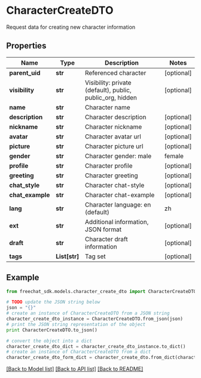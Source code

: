 # CharacterCreateDTO

Request data for creating new character information

## Properties

Name | Type | Description | Notes
------------ | ------------- | ------------- | -------------
**parent_uid** | **str** | Referenced character | [optional] 
**visibility** | **str** | Visibility: private (default), public, public_org, hidden | [optional] 
**name** | **str** | Character name | 
**description** | **str** | Character description | [optional] 
**nickname** | **str** | Character nickname | [optional] 
**avatar** | **str** | Character avatar url | [optional] 
**picture** | **str** | Character picture url | [optional] 
**gender** | **str** | Character gender: male | female | other | [optional] 
**profile** | **str** | Character profile | [optional] 
**greeting** | **str** | Character greeting | [optional] 
**chat_style** | **str** | Character chat-style | [optional] 
**chat_example** | **str** | Character chat-example | [optional] 
**lang** | **str** | Character language: en (default) | zh | ... | [optional] 
**ext** | **str** | Additional information, JSON format | [optional] 
**draft** | **str** | Character draft information | [optional] 
**tags** | **List[str]** | Tag set | [optional] 

## Example

```python
from freechat_sdk.models.character_create_dto import CharacterCreateDTO

# TODO update the JSON string below
json = "{}"
# create an instance of CharacterCreateDTO from a JSON string
character_create_dto_instance = CharacterCreateDTO.from_json(json)
# print the JSON string representation of the object
print CharacterCreateDTO.to_json()

# convert the object into a dict
character_create_dto_dict = character_create_dto_instance.to_dict()
# create an instance of CharacterCreateDTO from a dict
character_create_dto_form_dict = character_create_dto.from_dict(character_create_dto_dict)
```
[[Back to Model list]](../README.md#documentation-for-models) [[Back to API list]](../README.md#documentation-for-api-endpoints) [[Back to README]](../README.md)


